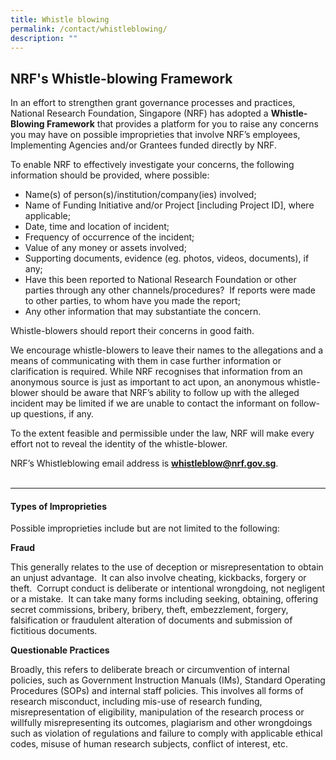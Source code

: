 ```yaml
---
title: Whistle blowing
permalink: /contact/whistleblowing/
description: ""
---
```

## NRF's Whistle-blowing Framework

In an effort to strengthen grant governance processes and practices, National Research Foundation, Singapore (NRF) has adopted a **Whistle-Blowing Framework** that provides a platform for you to raise any concerns you may have on possible improprieties that involve NRF’s employees, Implementing Agencies and/or Grantees funded directly by NRF.  
  
To enable NRF to effectively investigate your concerns, the following information should be provided, where possible:  
  
* Name(s) of person(s)/institution/company(ies) involved;&nbsp;  
* Name of Funding Initiative and/or Project \[including Project ID\], where applicable;  
* Date, time and location of incident;&nbsp;  
* Frequency of occurrence of the incident;  
* Value of any money or assets involved;&nbsp;  
* Supporting documents, evidence (eg. photos, videos, documents), if any;  
* Have this been reported to National Research Foundation or other parties through any other channels/procedures?&nbsp; If reports were made to other parties, to whom have you made the report;  
* Any other information that may substantiate the concern.  
  
Whistle-blowers should report their concerns in good faith.&nbsp;  
  
We encourage whistle-blowers to leave their names to the allegations and a means of communicating with them in case further information or clarification is required. While NRF recognises that information from an anonymous source is just as important to act upon, an anonymous whistle-blower should be aware that NRF’s ability to follow up with the alleged incident may be limited if we are unable to contact the informant on follow-up questions, if any.  
  
To the extent feasible and permissible under the law, NRF will make every effort not to reveal the identity of the whistle-blower.  
  
NRF’s Whistleblowing email address is  **[whistleblow@nrf.gov.sg](mailto:whistleblow@nrf.gov.sg)**.
<br>
<br>

---

#### Types of Improprieties

Possible improprieties include but are not limited to the following:  
  
**Fraud**

This generally relates to the use of deception or misrepresentation to obtain an unjust advantage.&nbsp; It can also involve cheating, kickbacks, forgery or theft.&nbsp; Corrupt conduct is deliberate or intentional wrongdoing, not negligent or a mistake.&nbsp; It can take many forms including seeking, obtaining, offering secret commissions, bribery, bribery, theft, embezzlement, forgery, falsification or fraudulent alteration of documents and submission of fictitious documents.  
  
**Questionable Practices**

Broadly, this refers to deliberate breach or circumvention of internal policies, such as Government Instruction Manuals (IMs), Standard Operating Procedures (SOPs) and internal staff policies. This involves all forms of research misconduct, including mis-use of research funding, misrepresentation of eligibility, manipulation of the research process or willfully misrepresenting its outcomes, plagiarism and other wrongdoings such as violation of regulations and failure to comply with applicable ethical codes, misuse of human research subjects, conflict of interest, etc.